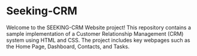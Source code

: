 # Seeking-CRM
Welcome to the SEEKING-CRM Website project! This repository contains a sample implementation of a Customer Relationship Management (CRM) system using HTML and CSS. The project includes key webpages such as the Home Page, Dashboard, Contacts, and Tasks.
